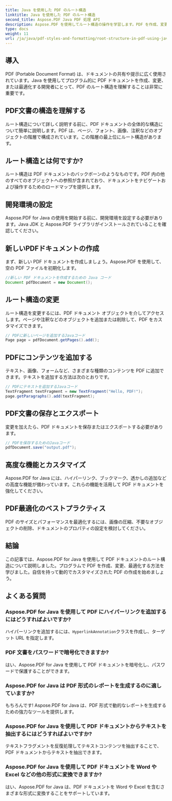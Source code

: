 ```yaml
---
title: Java を使用した PDF のルート構造
linktitle: Java を使用した PDF のルート構造
second_title: Aspose.PDF Java PDF 処理 API
description: Aspose.PDF を使用してルート構造の操作を学習します。PDF を作成、変更、強化します。
type: docs
weight: 11
url: /ja/java/pdf-styles-and-formatting/root-structure-in-pdf-using-java/
---
```


## 導入

PDF (Portable Document Format) は、ドキュメントの共有や提示に広く使用されています。Java を使用してプログラム的に PDF ドキュメントを作成、変更、または最適化する開発者にとって、PDF のルート構造を理解することは非常に重要です。

## PDF文書の構造を理解する

ルート構造について詳しく説明する前に、PDF ドキュメントの全体的な構造について簡単に説明します。PDF は、ページ、フォント、画像、注釈などのオブジェクトの階層で構成されています。この階層の最上位にルート構造があります。

## ルート構造とは何ですか?

ルート構造は PDF ドキュメントのバックボーンのようなものです。PDF 内の他のすべてのオブジェクトへの参照が含まれており、ドキュメントをナビゲートおよび操作するためのロードマップを提供します。 

## 開発環境の設定

Aspose.PDF for Java の使用を開始する前に、開発環境を設定する必要があります。Java JDK と Aspose.PDF ライブラリがインストールされていることを確認してください。

## 新しいPDFドキュメントの作成

まず、新しい PDF ドキュメントを作成しましょう。Aspose.PDF を使用して、空の PDF ファイルを初期化します。

```java
//新しい PDF ドキュメントを作成するための Java コード
Document pdfDocument = new Document();
```

## ルート構造の変更

ルート構造を変更するには、PDF ドキュメント オブジェクトを介してアクセスします。ページや注釈などのオブジェクトを追加または削除して、PDF をカスタマイズできます。

```java
// PDFに新しいページを追加するJavaコード
Page page = pdfDocument.getPages().add();
```

## PDFにコンテンツを追加する

テキスト、画像、フォームなど、さまざまな種類のコンテンツを PDF に追加できます。テキストを追加する方法は次のとおりです。

```java
// PDFにテキストを追加するJavaコード
TextFragment textFragment = new TextFragment("Hello, PDF!");
page.getParagraphs().add(textFragment);
```

## PDF文書の保存とエクスポート

変更を加えたら、PDF ドキュメントを保存またはエクスポートする必要があります。

```java
// PDFを保存するためのJavaコード
pdfDocument.save("output.pdf");
```

## 高度な機能とカスタマイズ

Aspose.PDF for Java には、ハイパーリンク、ブックマーク、透かしの追加などの高度な機能が備わっています。これらの機能を活用して PDF ドキュメントを強化してください。

## PDF最適化のベストプラクティス

PDF のサイズとパフォーマンスを最適化するには、画像の圧縮、不要なオブジェクトの削除、ドキュメントのプロパティの設定を検討してください。

## 結論

この記事では、Aspose.PDF for Java を使用して PDF ドキュメントのルート構造について説明しました。プログラムで PDF を作成、変更、最適化する方法を学びました。自信を持って動的でカスタマイズされた PDF の作成を始めましょう。

## よくある質問

### Aspose.PDF for Java を使用して PDF にハイパーリンクを追加するにはどうすればよいですか?

ハイパーリンクを追加するには、`HyperlinkAnnotation`クラスを作成し、ターゲット URL を指定します。

### PDF 文書をパスワードで暗号化できますか?

はい、Aspose.PDF for Java を使用して PDF ドキュメントを暗号化し、パスワードで保護することができます。

### Aspose.PDF for Java は PDF 形式のレポートを生成するのに適していますか?

もちろんです! Aspose.PDF for Java は、PDF 形式で動的なレポートを生成するための強力なツールを提供します。

### Aspose.PDF for Java を使用して PDF ドキュメントからテキストを抽出するにはどうすればよいですか?

テキストフラグメントを反復処理してテキストコンテンツを抽出することで、PDF ドキュメントからテキストを抽出できます。

### Aspose.PDF for Java を使用して PDF ドキュメントを Word や Excel などの他の形式に変換できますか?

はい、Aspose.PDF for Java は、PDF ドキュメントを Word や Excel を含むさまざまな形式に変換することをサポートしています。